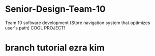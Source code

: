 # Senior-Design-Team-10
Team 10 software development (Store navigation system that optimizes user's path)
COOL PROJECT!

# branch tutorial ezra kim
